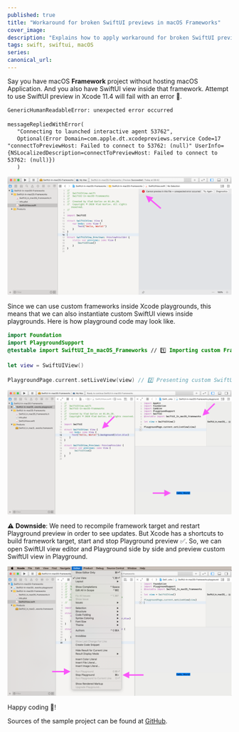 ```yaml
---
published: true
title: "Workaround for broken SwiftUI previews in macOS Frameworks"
cover_image:
description: "Explains how to apply workaround for broken SwiftUI previews in macOS Frameworks"
tags: swift, swiftui, macOS
series:
canonical_url:
---
```


Say you have macOS **Framework** project without hosting macOS Application. And you also have SwiftUI view inside that framework. Attempt to use SwiftUI preview in Xcode 11.4 will fail with an error 📛.

```log
GenericHumanReadableError: unexpected error occurred

messageRepliedWithError(
   "Connecting to launched interactive agent 53762",
   Optional(Error Domain=com.apple.dt.xcodepreviews.service Code=17 "connectToPreviewHost: Failed to connect to 53762: (null)" UserInfo={NSLocalizedDescription=connectToPreviewHost: Failed to connect to 53762: (null)})
   )
```

![Error while using SwiftUI preview in Xcode 11.4](./01-swiftui-preview-error.png)

Since we can use custom frameworks inside Xcode playgrounds, this means that we can also instantiate custom SwiftUI views inside playgrounds. Here is how playground code may look like.

```swift
import Foundation
import PlaygroundSupport
@testable import SwiftUI_In_macOS_Frameworks // 1️⃣ Importing custom Framework.

let view = SwiftUIView()

PlaygroundPage.current.setLiveView(view) // 2️⃣ Presenting custom SwiftUI as playground live view.
```

![SwiftUI preview inside Xcode Playground](./02-swiftui-preview-in-playground.png)

⚠️ **Downside**: We need to recompile framework target and restart Playground preview in order to see updates. But Xcode has a shortcuts to build framework target, start and stop Playground preview ✅. So, we can open SwiftUI view editor and Playground side by side and preview custom SwiftUI view in Playground.

![Playground shortcuts](./03-playground-shortcuts.png)

Happy coding 👋!

Sources of the sample project can be found at [GitHub](https://github.com/vgorloff/mc-blog-swiftui-preview-in-playground).
